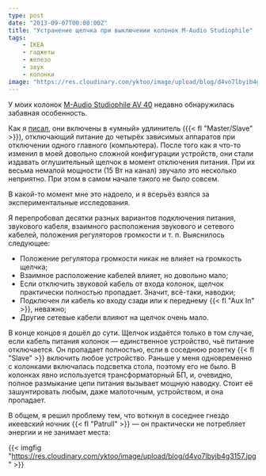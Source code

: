 ```yaml
---
type: post
date: "2013-09-07T00:00:00Z"
title: "Устранение щелчка при выключении колонок M-Audio Studiophile"
tags:
    - IKEA
    - гаджеты
    - железо
    - звук
    - колонки
image: "https://res.cloudinary.com/yktoo/image/upload/blog/d4vo7lbyib4g3157.jpg"
---
```


У моих колонок [M-Audio Studiophile AV 40](0189) недавно обнаружилась забавная особенность.

<!--more-->

Как я [писал](0189), они включены в «умный» удлинитель ({{< fl "Master/Slave" >}}), отключающий питание до четырёх зависимых аппаратов при отключении одного главного (компьютера). После того как я что-то изменил в моей довольно сложной конфигурации устройств, они стали издавать оглушительный щелчок в момент отключения питания. При их весьма немалой мощности (15 Вт на канал) звучало это несколько неприятно. При этом в самом начале такого не было совсем.

В какой-то момент мне это надоело, и я всерьёз взялся за экспериментальные исследования.

Я перепробовал десятки разных вариантов подключения питания, звукового кабеля, взаимного расположения звукового и сетевого кабелей, положения регуляторов громкости и т. п. Выяснилось следующее:

* Положение регулятора громкости никак не влияет на громкость щелчка;
* Взаимное расположение кабелей влияет, но довольно мало;
* Если отключить звуковой кабель от входа колонок, щелчок практически полностью пропадает. Значит, всё-таки, наводки;
* Подключен ли кабель ко входу сзади или к переднему {{< fl "Aux In" >}}, неважно;
* Другие сетевые кабели влияют на щелчок очень мало.

В конце концов я дошёл до сути. Щелчок издаётся только в том случае, если кабель питания колонок — единственное устройство, чьё питание отключается. Он пропадает полностью, если в соседнюю розетку {{< fl "Slave" >}} включить любое устройство. Раньше у меня одновременно с колонками включалась подсветка стола, поэтому его не было. В колонках явно используется трансформаторный БП, и, очевидно, полное размыкание цепи питания вызывает мощную наводку. Стоит её зашунтировать любым, даже малоточным, устройством, и она пропадает.

В общем, я решил проблему тем, что воткнул в соседнее гнездо икеевский ночник {{< fl "Patrull" >}} — он практически не потребляет энергии и не занимает места:

{{< imgfig "https://res.cloudinary.com/yktoo/image/upload/blog/d4vo7lbyib4g3157.jpg" >}}
